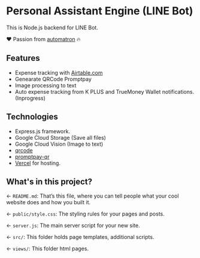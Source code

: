 # Personal Assistant Engine (LINE Bot)

This is Node.js backend for LINE Bot.

❤️ Passion from [automatron](https://github.com/dtinth/automatron) 🔥

## Features

- Expense tracking with [Airtable.com](https://www.airtable.com/)
- Genearate QRCode Promptpay
- Image processing to text
- Auto expense tracking from K PLUS and TrueMoney Wallet  notifications. (Inprogress)

## Technologies

- Express.js framework.
- Google Cloud Storage (Save all files)
- Google Cloud Vision (Image to text)
- [qrcode](https://www.npmjs.com/package/qrcode)
- [promptpay-qr](https://www.npmjs.com/package/promptpay-qr)
- [Vercel](https://vercel.com/) for hosting.

## What's in this project?

← `README.md`: That’s this file, where you can tell people what your cool website does and how you built it.

← `public/style.css`: The styling rules for your pages and posts.

← `server.js`: The main server script for your new site.

← `src/`: This folder holds page templates, additional scripts.

← `views/`: This folder html pages.


